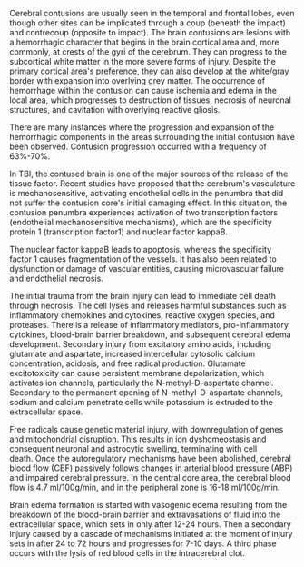 Cerebral contusions are usually seen in the temporal and frontal lobes, even though other sites can be implicated through a coup (beneath the impact) and contrecoup (opposite to impact). The brain contusions are lesions with a hemorrhagic character that begins in the brain cortical area and, more commonly, at crests of the gyri of the cerebrum. They can progress to the subcortical white matter in the more severe forms of injury. Despite the primary cortical area's preference, they can also develop at the white/gray border with expansion into overlying grey matter. The occurrence of hemorrhage within the contusion can cause ischemia and edema in the local area, which progresses to destruction of tissues, necrosis of neuronal structures, and cavitation with overlying reactive gliosis.

There are many instances where the progression and expansion of the hemorrhagic components in the areas surrounding the initial contusion have been observed. Contusion progression occurred with a frequency of 63%-70%.

In TBI, the contused brain is one of the major sources of the release of the tissue factor. Recent studies have proposed that the cerebrum's vasculature is mechanosensitive, activating endothelial cells in the penumbra that did not suffer the contusion core's initial damaging effect. In this situation, the contusion penumbra experiences activation of two transcription factors (endothelial mechanosensitive mechanisms), which are the specificity protein 1 (transcription factor1) and nuclear factor kappaB.

The nuclear factor kappaB leads to apoptosis, whereas the specificity factor 1 causes fragmentation of the vessels. It has also been related to dysfunction or damage of vascular entities, causing microvascular failure and endothelial necrosis.

The initial trauma from the brain injury can lead to immediate cell death through necrosis. The cell lyses and releases harmful substances such as inflammatory chemokines and cytokines, reactive oxygen species, and proteases. There is a release of inflammatory mediators, pro-inflammatory cytokines, blood-brain barrier breakdown, and subsequent cerebral edema development. Secondary injury from excitatory amino acids, including glutamate and aspartate, increased intercellular cytosolic calcium concentration, acidosis, and free radical production. Glutamate excitotoxicity can cause persistent membrane depolarization, which activates ion channels, particularly the N-methyl-D-aspartate channel. Secondary to the permanent opening of N-methyl-D-aspartate channels, sodium and calcium penetrate cells while potassium is extruded to the extracellular space.

Free radicals cause genetic material injury, with downregulation of genes and mitochondrial disruption. This results in ion dyshomeostasis and consequent neuronal and astrocytic swelling, terminating with cell death. Once the autoregulatory mechanisms have been abolished, cerebral blood flow (CBF) passively follows changes in arterial blood pressure (ABP) and impaired cerebral pressure. In the central core area, the cerebral blood flow is 4.7 ml/100g/min, and in the peripheral zone is 16-18 ml/100g/min.

Brain edema formation is started with vasogenic edema resulting from the breakdown of the blood-brain barrier and extravasations of fluid into the extracellular space, which sets in only after 12-24 hours. Then a secondary injury caused by a cascade of mechanisms initiated at the moment of injury sets in after 24 to 72 hours and progresses for 7-10 days. A third phase occurs with the lysis of red blood cells in the intracerebral clot.